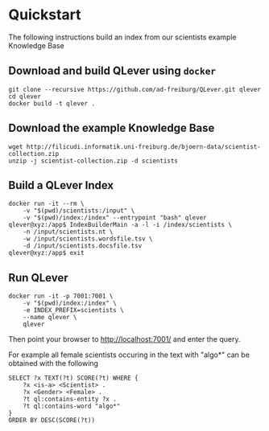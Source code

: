 # Quickstart
The following instructions build an index from our scientists example Knowledge
Base

## Download and build QLever using `docker`

    git clone --recursive https://github.com/ad-freiburg/QLever.git qlever
    cd qlever
    docker build -t qlever .

## Download the example Knowledge Base

    wget http://filicudi.informatik.uni-freiburg.de/bjoern-data/scientist-collection.zip
    unzip -j scientist-collection.zip -d scientists

## Build a QLever Index

    docker run -it --rm \
        -v "$(pwd)/scientists:/input" \
        -v "$(pwd)/index:/index" --entrypoint "bash" qlever
    qlever@xyz:/app$ IndexBuilderMain -a -l -i /index/scientists \
        -n /input/scientists.nt \
        -w /input/scientists.wordsfile.tsv \
        -d /input/scientists.docsfile.tsv
    qlever@xyz:/app$ exit

## Run QLever

    docker run -it -p 7001:7001 \
        -v "$(pwd)/index:/index" \
        -e INDEX_PREFIX=scientists \
        --name qlever \
        qlever

Then point your browser to [http://localhost:7001/](http://localhost:7001/) and
enter the query.

For example all female scientists occuring in the text with "algo*" can be
obtained with the following

    SELECT ?x TEXT(?t) SCORE(?t) WHERE {
        ?x <is-a> <Scientist> .
        ?x <Gender> <Female> .
        ?t ql:contains-entity ?x .
        ?t ql:contains-word "algo*"
    }
    ORDER BY DESC(SCORE(?t))
